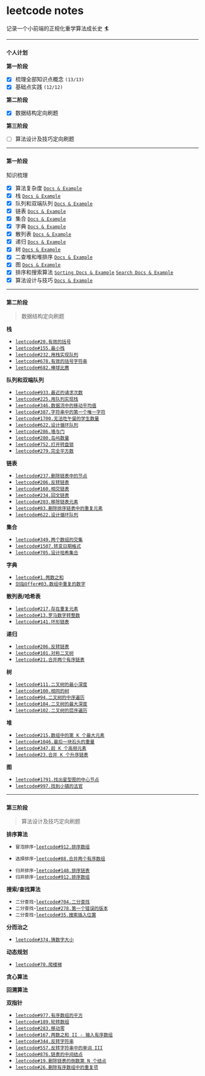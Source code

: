 # leetcode notes

记录一个小前端的正规化重学算法成长史 🏄

---

### `个人计划`

**第一阶段**

- [x] 梳理全部知识点概念 `(13/13)`
- [x] 基础点实践 `(12/12)`

**第二阶段**

- [x] 数据结构定向刷题

**第三阶段**

- [ ] 算法设计及技巧定向刷题

---

### `第一阶段`

知识梳理

- [x] 算法复杂度 [`Docs & Example`](./first-stage/complexity/README.md)
- [x] 栈 [`Docs & Example`](./first-stage/stack/README.md)
- [x] 队列和双端队列 [`Docs & Example`](./first-stage/queue/README.md)
- [x] 链表 [`Docs & Example`](./first-stage/linked-list/README.md)
- [x] 集合 [`Docs & Example`](./first-stage/set/README.md)
- [x] 字典 [`Docs & Example`](./first-stage/dictionary/README.md)
- [x] 散列表 [`Docs & Example`](./first-stage/hash-table/README.md)
- [x] 递归 [`Docs & Example`](./first-stage/recursive/README.md)
- [x] 树 [`Docs & Example`](./first-stage/tree/README.md)
- [x] 二查堆和堆排序 [`Docs & Example`](./first-stage/heap/README.md)
- [x] 图 [`Docs & Example`](./first-stage/graph/README.md)
- [x] 排序和搜索算法 [`Sorting Docs & Example`](./first-stage/sorting-search-algorithm/sorting/README.md) [`Search Docs & Example`](./first-stage/sorting-search-algorithm/search/README.md)
- [x] 算法设计与技巧 [`Docs & Example`](./first-stage/algorithm-design/README.md)

---

### `第二阶段`

> 数据结构定向刷题

**栈**

- [`leetcode#20.有效的括号`](./second-stage/stack/leetcode20.md)
- [`leetcode#155.最小栈`](./second-stage/stack/leetcode155.md)
- [`leetcode#232.用栈实现队列`](./second-stage/stack/leetcode232.md)
- [`leetcode#678.有效的括号字符串`](./second-stage/stack/leetcode678.md)
- [`leetcode#682.棒球比赛`](./second-stage/stack/leetcode682.md)

**队列和双端队列**

- [`leetcode#933.最近的请求次数`](./second-stage/queue/leetcode933.md)
- [`leetcode#225.用队列实现栈`](./second-stage/queue/leetcode225.md)
- [`leetcode#346.数据流中的移动平均值`](./second-stage/queue/leetcode346.md)
- [`leetcode#387.字符串中的第一个唯一字符`](./second-stage/queue/leetcode387.md)
- [`leetcode#1700.无法吃午餐的学生数量`](./second-stage/queue/leetcode1700.md)
- [`leetcode#622.设计循环队列`](./second-stage/queue/leetcode622.md)
- [`leetcode#286.墙与门`](./second-stage/queue/leetcode286.md)
- [`leetcode#200.岛屿数量`](./second-stage/queue/leetcode200.md)
- [`leetcode#752.打开转盘锁`](./second-stage/queue/leetcode752.md)
- [`leetcode#279.完全平方数`](./second-stage/queue/leetcode279.md)

**链表**

- [`leetcode#237.删除链表中的节点`](./second-stage/linked-list/leetcode237.md)
- [`leetcode#206.反转链表`](./second-stage/linked-list/leetcode206.md)
- [`leetcode#160.相交链表`](./second-stage/linked-list/leetcode160.md)
- [`leetcode#234.回文链表`](./second-stage/linked-list/leetcode234.md)
- [`leetcode#203.移除链表元素`](./second-stage/linked-list/leetcode203.md)
- [`leetcode#83.删除排序链表中的重复元素`](./second-stage/linked-list/leetcode83.md)
- [`leetcode#622.设计循环队列`](./second-stage/linked-list/leetcode622.md)

**集合**

- [`leetcode#349.两个数组的交集`](./second-stage/set/leetcode349.md)
- [`leetcode#1507.转变日期格式`](./second-stage/set/leetcode1507.md)
- [`leetcode#705.设计哈希集合`](./second-stage/set/leetcode705.md)

**字典**

- [`leetcode#1.两数之和`](./second-stage/dictionary/leetcode1.md)
- [`剑指Offer#03.数组中重复的数字`](./second-stage/dictionary/剑指Offer03.md)

**散列表/哈希表**

- [`leetcode#217.存在重复元素`](./second-stage/hash-table/leetcode217.md)
- [`leetcode#13.罗马数字转整数`](./second-stage/hash-table/leetcode13.md)
- [`leetcode#141.环形链表`](./second-stage/hash-table/leetcode141.md)

**递归**

- [`leetcode#206.反转链表`](./second-stage/recursive/leetcode206.md)
- [`leetcode#101.对称二叉树`](./second-stage/recursive/leetcode101.md)
- [`leetcode#21.合并两个有序链表`](./second-stage/recursive/leetcode21.md)

**树**

- [`leetcode#111.二叉树的最小深度`](./second-stage/tree/leetcode111.md)
- [`leetcode#100.相同的树`](./second-stage/tree/leetcode100.md)
- [`leetcode#94.二叉树的中序遍历`](./second-stage/tree/leetcode94.md)
- [`leetcode#104.二叉树的最大深度`](./second-stage/tree/leetcode104.md)
- [`leetcode#102.二叉树的层序遍历`](./second-stage/tree/leetcode102.md)

**堆**

- [`leetcode#215.数组中的第 K 个最大元素`](./second-stage/heap/leetcode215.md)
- [`leetcode#1046.最后一块石头的重量`](./second-stage/heap/leetcode1046.md)
- [`leetcode#347.前 K 个高频元素`](./second-stage/heap/leetcode347.md)
- [`leetcode#23.合并 K 个升序链表`](./second-stage/heap/leetcode23.md)

**图**

- [`leetcode#1791.找出星型图的中心节点`](./second-stage/graph/leetcode1791.md)
- [`leetcode#997.找到小镇的法官`](./second-stage/graph/leetcode997.md)

---

### `第三阶段`

> 算法设计及技巧定向刷题

**排序算法**

<!-- **冒泡排序** -->

- `冒泡排序`-[`leetcode#912.排序数组`](./third-stage/sorting/bubble-sort/leetcode912.md)

<!-- **选择排序** -->

- `选择排序`-[`leetcode#88.合并两个有序数组`](./third-stage/sorting/selection-sort/leetcode88.md)

<!-- **归并排序** -->

- `归并排序`-[`leetcode#148.排序链表`](./third-stage/sorting/merge-sort/leetcode148.md)
- `归并排序`-[`leetcode#912.排序数组`](./third-stage/sorting/merge-sort/leetcode912.md)

<!-- **快速排序** -->
<!-- **计数排序** -->
<!-- **桶排序** -->
<!-- **基数排序** -->
<!-- **桶排序** -->

**搜索/查找算法**

<!-- **顺序搜索** -->
<!-- **二分查找** -->

- `二分查找`-[`leetcode#704.二分查找`](./third-stage/dichotomize/leetcode704.md)
- `二分查找`-[`leetcode#278.第一个错误的版本`](./third-stage/dichotomize/leetcode278.md)
- `二分查找`-[`leetcode#35.搜索插入位置`](./third-stage/dichotomize/leetcode35.md)

<!-- **内插搜索** -->

**分而治之**

- [`leetcode#374.猜数字大小`](./third-stage/devide-and-conquer/leetcode374.md)

**动态规划**

- [`leetcode#70.爬楼梯`](./third-stage/dynamic-programming/leetcode70.md)

**贪心算法**

**回溯算法**

**双指针**

- [`leetcode#977.有序数组的平方`](./third-stage/double-pointer/leetcode977.md)
- [`leetcode#189.轮转数组`](./third-stage/double-pointer/leetcode189.md)
- [`leetcode#283.移动零`](./third-stage/double-pointer/leetcode283.md)
- [`leetcode#167.两数之和 II - 输入有序数组`](./third-stage/double-pointer/leetcode167.md)
- [`leetcode#344.反转字符串`](./third-stage/double-pointer/leetcode344.md)
- [`leetcode#557.反转字符串中的单词 III`](./third-stage/double-pointer/leetcode557.md)
- [`leetcode#876.链表的中间结点`](./third-stage/double-pointer/leetcode876.md)
- [`leetcode#19.删除链表的倒数第 N 个结点`](./third-stage/double-pointer/leetcode19.md)
- [`leetcode#26.删除有序数组中的重复项`](./third-stage/double-pointer/leetcode26.md)

